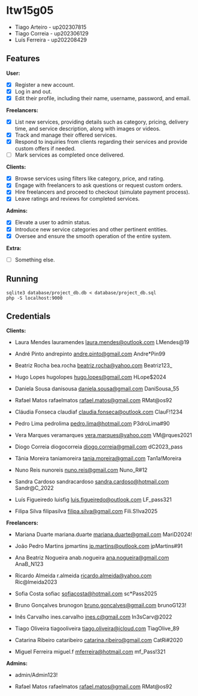 # ltw15g05

- Tiago Arteiro - up202307815
- Tiago Correia - up202306129
- Luís Ferreira - up202208429

## Features

**User:**
- [x] Register a new account.
- [x] Log in and out.
- [x] Edit their profile, including their name, username, password, and email.

**Freelancers:**
- [x] List new services, providing details such as category, pricing, delivery time, and service description, along with images or videos.
- [x] Track and manage their offered services.
- [x] Respond to inquiries from clients regarding their services and provide custom offers if needed.
- [ ] Mark services as completed once delivered.

**Clients:**
- [x] Browse services using filters like category, price, and rating.
- [x] Engage with freelancers to ask questions or request custom orders.
- [x] Hire freelancers and proceed to checkout (simulate payment process).
- [x] Leave ratings and reviews for completed services.

**Admins:**
- [x] Elevate a user to admin status.
- [x] Introduce new service categories and other pertinent entities.
- [x] Oversee and ensure the smooth operation of the entire system.

**Extra:**
- [ ] Something else.

## Running

    sqlite3 database/project_db.db < database/project_db.sql
    php -S localhost:9000

## Credentials
**Clients:**

- Laura Mendes	lauramendes	laura.mendes@outlook.com	LMendes@19

- André Pinto	andrepinto	andre.pinto@gmail.com	Andre*Pin99

- Beatriz Rocha	bea.rocha	beatriz.rocha@yahoo.com	  Beatriz123_

- Hugo Lopes	hugolopes	hugo.lopes@gmail.com	HLope$2024

- Daniela Sousa	danisousa	daniela.sousa@gmail.com	  DaniSousa_55

- Rafael Matos	rafaelmatos	rafael.matos@gmail.com	RMat@os92

- Cláudia Fonseca	claudiaf	claudia.fonseca@outlook.com	ClauF!1234

- Pedro Lima	pedrolima	pedro.lima@hotmail.com	P3droLima#90

- Vera Marques	veramarques	vera.marques@yahoo.com	VM@rques2021

- Diogo Correia	diogocorreia	diogo.correia@gmail.com	dC2023_pass

- Tânia Moreira	taniamoreira	tania.moreira@gmail.com	 Tan1a!Moreira

- Nuno Reis	nunoreis	nuno.reis@gmail.com	Nuno_R#12

- Sandra Cardoso	sandracardoso	sandra.cardoso@hotmail.com	Sandr@C_2022

- Luís Figueiredo	 luisfig	luis.figueiredo@outlook.com	LF_pass321

- Filipa Silva	filipasilva	filipa.silva@gmail.com	Fili.S!lva2025



**Freelancers:**

- Mariana Duarte	mariana.duarte	mariana.duarte@gmail.com	MariD2024!

- João Pedro Martins	jpmartins	jp.martins@outlook.com	jpMartins#91

- Ana Beatriz Nogueira	anab.nogueira	ana.nogueira@gmail.com	AnaB_N123

- Ricardo Almeida	 r.almeida	ricardo.almeida@yahoo.com	Ric@lmeida2023

- Sofia Costa	sofiac	sofiacosta@hotmail.com	sc*Pass2025

- Bruno Gonçalves	 brunogon	bruno.goncalves@gmail.com	brunoG123!

- Inês Carvalho	ines.carvalho	ines.c@gmail.com	In3sCarv@2022

- Tiago Oliveira	tiagooliveira	tiago.oliveira@icloud.com	TiagOlive_89

- Catarina Ribeiro	cataribeiro	catarina.ribeiro@gmail.com	CatRi#2020

- Miguel Ferreira	  miguel.f	mferreira@hotmail.com	mf_Pass!321


**Admins:**

- admin/Admin123!
  
- Rafael Matos	rafaelmatos	rafael.matos@gmail.com	RMat@os92
